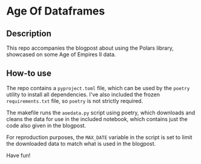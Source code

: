 # Age Of Dataframes

## Description

This repo accompanies the blogpost about using the Polars library, showcased on some Age of Empires II data.

## How-to use

The repo contains a `pyproject.toml` file, which can be used by the `poetry` utility to install all dependencies. I've also included the frozen `requirements.txt` file, so `poetry` is not strictly required.

The makefile runs the `aoedata.py` script using poetry, which downloads and cleans the data for use in the included notebook, which contains just the code also given in the blogpost.

For reproduction purposes, the `MAX_DATE` variable in the script is set to limit the downloaded data to match what is used in the blogpost.

Have fun!
